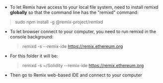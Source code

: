 - To let Remix have access to your local file system, need to install remixd **globally** so that the command line has the "remixd" command:

> sudo npm install -g @remix-project/remixd

- To let browser connect to your computer, you need to run remixd in the console background:
  > remixd -s <absolute-path-to-the-shared-folder> --remix-ide https://remix.ethereum.org
- For this folder it will be:

  > remixd -s ~/Solidity --remix-ide https://remix.ethereum.org

- Then go to Remix web-based IDE and connect to your computer

